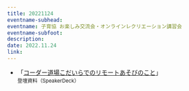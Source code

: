 ```yaml
---
title: 20221124
eventname-subhead:
eventname: 子育協 お楽しみ交流会・オンラインレクリエーション講習会
eventname-subfoot:
description:
date: 2022.11.24
link: 
---
```

- 「[コーダー道場こだいらでのリモートあそびのこと](https://speakerdeck.com/togazo/20221124-kodairakoikukyo)」 <small>登壇資料（SpeakerDeck）</small>
